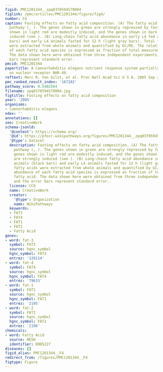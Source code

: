 ```yaml
---
figid: PMC1201344__zpq0370594570004
figlink: /pmc/articles/PMC1201344/figure/fig4/
number: F4
caption: Fasting effects on fatty acid composition. (A) The fatty acid desaturation/elongation
  pathway (, ). The genes shown in green are strongly repressed by fasting, the genes
  shown in light red are modestly induced, and the genes shown in dark red are strongly
  induced (see ). (B) Long-chain fatty acid abundance in early L4 fed animals (black
  bars) and early L4 animals fasted for 12 h (light gray bars). Total fatty acids
  were extracted from whole animals and quantified by GC/MS. The relative abundance
  of each fatty acid species is expressed as fraction of total measured fatty acid.
  The data shown here were obtained from three independent experiments, and the error
  bars represent standard error.
pmcid: PMC1201344
papertitle: A Caenorhabditis elegans nutrient response system partially dependent
  on nuclear receptor NHR-49.
reftext: Marc R. Van Gilst, et al. Proc Natl Acad Sci U S A. 2005 Sep 20;102(38):13496-13501.
pmc_ranked_result_index: '167182'
pathway_score: 0.5402564
filename: zpq0370594570004.jpg
figtitle: Fasting effects on fatty acid composition
year: '2005'
organisms:
- Caenorhabditis elegans
ndex: ''
annotations: []
seo: CreativeWork
schema-jsonld:
  '@context': https://schema.org/
  '@id': https://pfocr.wikipathways.org/figures/PMC1201344__zpq0370594570004.html
  '@type': Dataset
  description: Fasting effects on fatty acid composition. (A) The fatty acid desaturation/elongation
    pathway (, ). The genes shown in green are strongly repressed by fasting, the
    genes shown in light red are modestly induced, and the genes shown in dark red
    are strongly induced (see ). (B) Long-chain fatty acid abundance in early L4 fed
    animals (black bars) and early L4 animals fasted for 12 h (light gray bars). Total
    fatty acids were extracted from whole animals and quantified by GC/MS. The relative
    abundance of each fatty acid species is expressed as fraction of total measured
    fatty acid. The data shown here were obtained from three independent experiments,
    and the error bars represent standard error.
  license: CC0
  name: CreativeWork
  creator:
    '@type': Organization
    name: WikiPathways
  keywords:
  - FAT3
  - FAT4
  - FAT1
  - FAT2
  - Fatty Acid
genes:
- word: fat-3
  symbol: FAT3
  source: hgnc_symbol
  hgnc_symbol: FAT3
  entrez: '120114'
- word: fat-4
  symbol: FAT4
  source: hgnc_symbol
  hgnc_symbol: FAT4
  entrez: '79633'
- word: fat-1
  symbol: FAT1
  source: hgnc_symbol
  hgnc_symbol: FAT1
  entrez: '2195'
- word: fat-2
  symbol: FAT2
  source: hgnc_symbol
  hgnc_symbol: FAT2
  entrez: '2196'
chemicals:
- word: Fatty Acid
  source: MESH
  identifier: D005227
diseases: []
figid_alias: PMC1201344__F4
redirect_from: /figures/PMC1201344__F4
figtype: Figure
---
```

